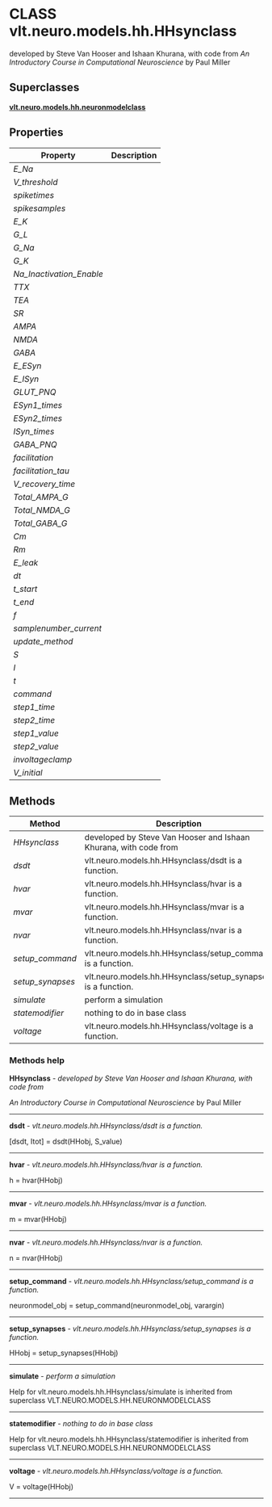 # CLASS vlt.neuro.models.hh.HHsynclass

  developed by Steve Van Hooser and Ishaan Khurana, with code from 
  _An Introductory Course in Computational Neuroscience_ by Paul Miller

## Superclasses
**[vlt.neuro.models.hh.neuronmodelclass](neuronmodelclass.m.md)**

## Properties

| Property | Description |
| --- | --- |
| *E_Na* |  |
| *V_threshold* |  |
| *spiketimes* |  |
| *spikesamples* |  |
| *E_K* |  |
| *G_L* |  |
| *G_Na* |  |
| *G_K* |  |
| *Na_Inactivation_Enable* |  |
| *TTX* |  |
| *TEA* |  |
| *SR* |  |
| *AMPA* |  |
| *NMDA* |  |
| *GABA* |  |
| *E_ESyn* |  |
| *E_ISyn* |  |
| *GLUT_PNQ* |  |
| *ESyn1_times* |  |
| *ESyn2_times* |  |
| *ISyn_times* |  |
| *GABA_PNQ* |  |
| *facilitation* |  |
| *facilitation_tau* |  |
| *V_recovery_time* |  |
| *Total_AMPA_G* |  |
| *Total_NMDA_G* |  |
| *Total_GABA_G* |  |
| *Cm* |  |
| *Rm* |  |
| *E_leak* |  |
| *dt* |  |
| *t_start* |  |
| *t_end* |  |
| *f* |  |
| *samplenumber_current* |  |
| *update_method* |  |
| *S* |  |
| *I* |  |
| *t* |  |
| *command* |  |
| *step1_time* |  |
| *step2_time* |  |
| *step1_value* |  |
| *step2_value* |  |
| *involtageclamp* |  |
| *V_initial* |  |


## Methods 

| Method | Description |
| --- | --- |
| *HHsynclass* | developed by Steve Van Hooser and Ishaan Khurana, with code from |
| *dsdt* | vlt.neuro.models.hh.HHsynclass/dsdt is a function. |
| *hvar* | vlt.neuro.models.hh.HHsynclass/hvar is a function. |
| *mvar* | vlt.neuro.models.hh.HHsynclass/mvar is a function. |
| *nvar* | vlt.neuro.models.hh.HHsynclass/nvar is a function. |
| *setup_command* | vlt.neuro.models.hh.HHsynclass/setup_command is a function. |
| *setup_synapses* | vlt.neuro.models.hh.HHsynclass/setup_synapses is a function. |
| *simulate* | perform a simulation |
| *statemodifier* | nothing to do in base class |
| *voltage* | vlt.neuro.models.hh.HHsynclass/voltage is a function. |


### Methods help 

**HHsynclass** - *developed by Steve Van Hooser and Ishaan Khurana, with code from*

_An Introductory Course in Computational Neuroscience_ by Paul Miller


---

**dsdt** - *vlt.neuro.models.hh.HHsynclass/dsdt is a function.*

[dsdt, Itot] = dsdt(HHobj, S_value)


---

**hvar** - *vlt.neuro.models.hh.HHsynclass/hvar is a function.*

h = hvar(HHobj)


---

**mvar** - *vlt.neuro.models.hh.HHsynclass/mvar is a function.*

m = mvar(HHobj)


---

**nvar** - *vlt.neuro.models.hh.HHsynclass/nvar is a function.*

n = nvar(HHobj)


---

**setup_command** - *vlt.neuro.models.hh.HHsynclass/setup_command is a function.*

neuronmodel_obj = setup_command(neuronmodel_obj, varargin)


---

**setup_synapses** - *vlt.neuro.models.hh.HHsynclass/setup_synapses is a function.*

HHobj = setup_synapses(HHobj)


---

**simulate** - *perform a simulation*

Help for vlt.neuro.models.hh.HHsynclass/simulate is inherited from superclass VLT.NEURO.MODELS.HH.NEURONMODELCLASS


---

**statemodifier** - *nothing to do in base class*

Help for vlt.neuro.models.hh.HHsynclass/statemodifier is inherited from superclass VLT.NEURO.MODELS.HH.NEURONMODELCLASS


---

**voltage** - *vlt.neuro.models.hh.HHsynclass/voltage is a function.*

V = voltage(HHobj)


---

